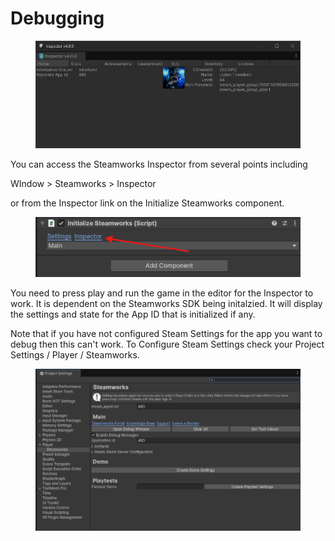 # Debugging

<figure><img src="../../.gitbook/assets/image (7).png" alt=""><figcaption></figcaption></figure>

You can access the Steamworks Inspector from several points including&#x20;

WIndow > Steamworks > Inspector

or from the Inspector link on the Initialize Steamworks component.

<figure><img src="../../.gitbook/assets/image (8).png" alt=""><figcaption></figcaption></figure>

You need to press play and run the game in the editor for the Inspector to work. It is dependent on the Steamworks SDK being initalzied. It will display the settings and state for the App ID that is initialized if any.

Note that if you have not configured Steam Settings for the app you want to debug then this can't work. To Configure Steam Settings check your Project Settings / Player / Steamworks.

<figure><img src="../../.gitbook/assets/image (5).png" alt=""><figcaption></figcaption></figure>

